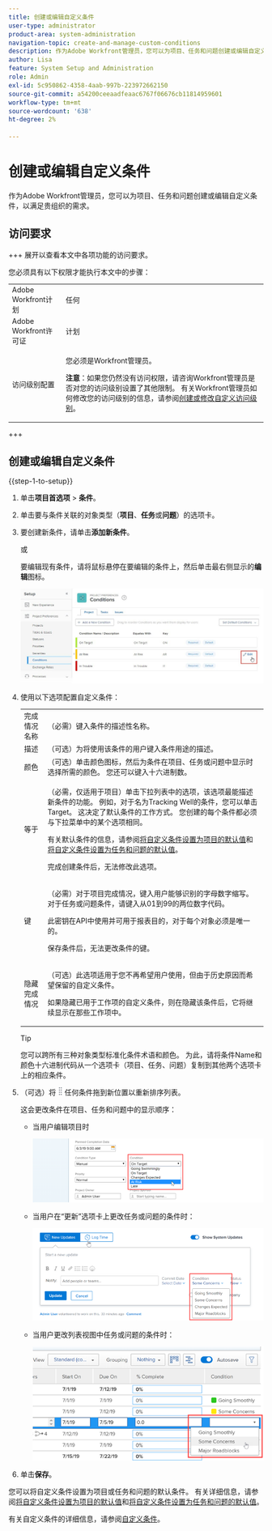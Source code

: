```yaml
---
title: 创建或编辑自定义条件
user-type: administrator
product-area: system-administration
navigation-topic: create-and-manage-custom-conditions
description: 作为Adobe Workfront管理员，您可以为项目、任务和问题创建或编辑自定义条件，以满足贵组织的需求。
author: Lisa
feature: System Setup and Administration
role: Admin
exl-id: 5c950862-4358-4aab-997b-223972662150
source-git-commit: a54200ceeaadfeaac6767f06676cb11814959601
workflow-type: tm+mt
source-wordcount: '638'
ht-degree: 2%

---
```


# 创建或编辑自定义条件

作为Adobe Workfront管理员，您可以为项目、任务和问题创建或编辑自定义条件，以满足贵组织的需求。

## 访问要求

+++ 展开以查看本文中各项功能的访问要求。

您必须具有以下权限才能执行本文中的步骤：

<table style="table-layout:auto"> 
 <col> 
 <col> 
 <tbody> 
  <tr> 
   <td>Adobe Workfront计划</td> 
   <td>任何</td> 
  </tr> 
  <tr> 
   <td>Adobe Workfront许可证</td> 
   <td>计划</td> 
  </tr> 
  <tr> 
   <td>访问级别配置</td> 
   <td> <p>您必须是Workfront管理员。</p> <p><b>注意</b>：如果您仍然没有访问权限，请咨询Workfront管理员是否对您的访问级别设置了其他限制。 有关Workfront管理员如何修改您的访问级别的信息，请参阅<a href="../../../administration-and-setup/add-users/configure-and-grant-access/create-modify-access-levels.md" class="MCXref xref">创建或修改自定义访问级别</a>。</p> </td> 
  </tr> 
 </tbody> 
</table>

+++

## 创建或编辑自定义条件

{{step-1-to-setup}}

1. 单击&#x200B;**项目首选项** > **条件**。

1. 单击要与条件关联的对象类型（**项目**、**任务**&#x200B;或&#x200B;**问题**）的选项卡。

1. 要创建新条件，请单击&#x200B;**添加新条件**。

   或

   要编辑现有条件，请将鼠标悬停在要编辑的条件上，然后单击最右侧显示的&#x200B;**编辑**&#x200B;图标。

   ![](assets/custom-condition-edit-nwe.jpg)

1. 使用以下选项配置自定义条件：

   <table style="table-layout:auto"> 
    <col> 
    <col> 
    <tbody> 
     <tr> 
      <td>完成情况名称</td> 
      <td>（必需）键入条件的描述性名称。</td> 
     </tr> 
     <tr> 
      <td>描述</td> 
      <td>（可选）为将使用该条件的用户键入条件用途的描述。</td> 
     </tr> 
     <tr> 
      <td>颜色</td> 
      <td>（可选）单击颜色图标，然后为条件在项目、任务或问题中显示时选择所需的颜色。 您还可以键入十六进制数。</td> 
     </tr> 
     <tr> 
      <td>等于 </td> 
      <td><p>（必需，仅适用于项目）单击下拉列表中的选项，该选项最能描述新条件的功能。 例如，对于名为Tracking Well的条件，您可以单击Target。 这决定了默认条件的工作方式。 您创建的每个条件都必须与下拉菜单中的某个选项相同。</p>
      <p>有关默认条件的信息，请参阅<a href="../../../administration-and-setup/customize-workfront/create-manage-custom-conditions/set-custom-condition-default-projects.md" class="MCXref xref">将自定义条件设置为项目的默认值</a>和<a href="../../../administration-and-setup/customize-workfront/create-manage-custom-conditions/set-custom-condition-default-tasks-issues.md" class="MCXref xref">将自定义条件设置为任务和问题的默认值</a>。</p>
      <p>完成创建条件后，无法修改此选项。</p></td> 
     </tr> 
     <tr> 
      <td>键</td> 
      <td><p>（必需）对于项目完成情况，键入用户能够识别的字母数字缩写。 对于任务或问题条件，请键入从01到99的两位数字代码。 </p>
      <p>此密钥在API中使用并可用于报表目的，对于每个对象必须是唯一的。</p>
      <p>保存条件后，无法更改条件的键。 </p></td> 
     </tr> 
     <tr> 
      <td>隐藏完成情况</td> 
      <td><p>（可选）此选项适用于您不再希望用户使用，但由于历史原因而希望保留的自定义条件。 </p>
      <p>如果隐藏已用于工作项的自定义条件，则在隐藏该条件后，它将继续显示在那些工作项中。 </p></td> 
     </tr> 
    </tbody> 
   </table>

   >[!TIP]
   >
   >您可以跨所有三种对象类型标准化条件术语和颜色。 为此，请将条件Name和颜色十六进制代码从一个选项卡（项目、任务、问题）复制到其他两个选项卡上的相应条件。

1. （可选）将![](assets/move-icon---dots.png)任何条件拖到新位置以重新排序列表。

   这会更改条件在项目、任务和问题中的显示顺序：

   * 当用户编辑项目时

     ![](assets/change-condition-edit-project.png)

   * 当用户在“更新”选项卡上更改任务或问题的条件时：

     ![](assets/change-condition-update-comment.png)

   * 当用户更改列表视图中任务或问题的条件时：

     ![](assets/change-conditions-list-dropdown-only.png)

1. 单击&#x200B;**保存**。

您可以将自定义条件设置为项目或任务和问题的默认条件。 有关详细信息，请参阅[将自定义条件设置为项目的默认值](../../../administration-and-setup/customize-workfront/create-manage-custom-conditions/set-custom-condition-default-projects.md)和[将自定义条件设置为任务和问题的默认值](../../../administration-and-setup/customize-workfront/create-manage-custom-conditions/set-custom-condition-default-tasks-issues.md)。

有关自定义条件的详细信息，请参阅[自定义条件](../../../administration-and-setup/customize-workfront/create-manage-custom-conditions/custom-conditions.md)。
